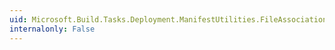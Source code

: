 ```yaml
---
uid: Microsoft.Build.Tasks.Deployment.ManifestUtilities.FileAssociationCollection.Clear
internalonly: False
---
```

